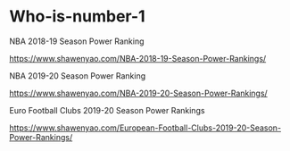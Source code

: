 # Who-is-number-1

NBA 2018-19 Season Power Ranking

https://www.shawenyao.com/NBA-2018-19-Season-Power-Rankings/

NBA 2019-20 Season Power Ranking

https://www.shawenyao.com/NBA-2019-20-Season-Power-Rankings/

Euro Football Clubs 2019-20 Season Power Rankings

https://www.shawenyao.com/European-Football-Clubs-2019-20-Season-Power-Rankings/
